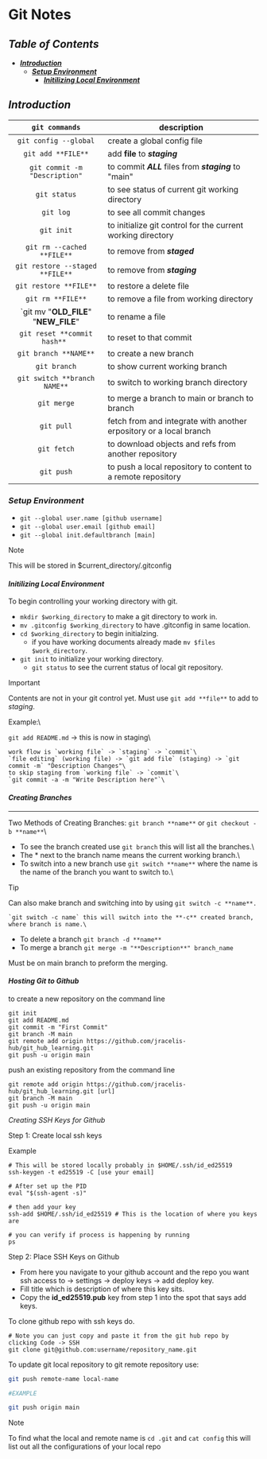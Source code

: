 # Git Notes

## ***Table of Contents***
* [***Introduction***](#introduction)
	* [***Setup Environment***](#setup-environment)
		* [***Initilizing Local Environment***](#initilizing-local-environment)

## ***Introduction***

| `git commands`          |   description           |
|:-----------------------:|-------------------------|
| `git config --global`          | create a global config file |
| `git add **FILE**`      | add **file** to ***staging*** |
| `git commit -m "Description"` | to commit ***ALL*** files from ***staging*** to "main" |
| `git status` | to see status of current git working directory |
| `git log` | to see all commit changes |
| `git init` | to initialize git control for the current working directory | 
| `git rm --cached **FILE**` | to remove from ***staged*** |
| `git restore --staged **FILE**`  | to remove from ***staging*** |
| `git restore **FILE**` | to restore a delete file |
| `git rm **FILE**` | to remove a file from working directory |
| `git mv "**OLD_FILE**" "**NEW_FILE**" | to rename a file |
| `git reset **commit hash** ` | to reset to that commit |
| `git branch **NAME**` | to create a new branch |
| `git branch` | to show current working branch |
| `git switch **branch NAME**` | to switch to working branch directory |
| `git merge` | to merge a branch to main or branch to branch |
| `git pull` | fetch from and integrate with another erpository or a local branch |
| `git fetch` | to download objects and refs from another repository |
| `git push` | to push a local repository to content to a remote repository |

### ***Setup Environment***

* `git --global user.name [github username]`
* `git --global user.email [github email]`
* `git --global init.defaultbranch [main]`

> [!NOTE]
> This will be stored in $current_directory/.gitconfig

#### ***Initilizing Local Environment***

To begin controlling your working directory with git.  

* `mkdir $working_directory` to make a git directory to work in.
* `mv .gitconfig $working_directory` to have .gitconfig in same location.
* `cd $working_directory` to begin initialzing.
	* if you have working documents already made `mv $files $work_directory`.
* `git init` to initialize your working directory.
	* `git status` to see the current status of local git repository. 


> [!IMPORTANT]
> Contents are not in your git control yet. Must use `git add **file**` to add to _staging_.

Example:\

`git add README.md` -> this is now in staging\

```
work flow is `working file` -> `staging` -> `commit`\
`file editing` (working file) -> `git add file` (staging) -> `git commit -m` "Description Changes"\
to skip staging from `working file` -> `commit`\
`git commit -a -m "Write Description here"`\ 
```

#### ***Creating Branches*** 

---

Two Methods of Creating Branches: `git branch **name**` or `git checkout -b **name**`\

* To see the branch created use `git branch` this will list all the branches.\
* The \* next to the branch name means the current working branch.\
* To switch into a new branch use `git switch **name**` where the name is the name of the branch you want to switch to.\

> [!TIP]
> Can also make branch and switching into by using `git switch -c **name**.`

```
`git switch -c name` this will switch into the **-c** created branch, where branch is name.\
```

* To delete a branch `git branch -d **name**`
* To merge a branch `git merge -m "**Description**" branch_name`

Must be on main branch to preform the merging.

#### ***Hosting Git to Github***

to create a new repository on the command line
```
git init
git add README.md
git commit -m "First Commit"
git branch -M main
git remote add origin https://github.com/jracelis-hub/git_hub_learning.git
git push -u origin main
```

push an existing repository from the command line
```
git remote add origin https://github.com/jracelis-hub/git_hub_learning.git [url]
git branch -M main
git push -u origin main
```

_Creating SSH Keys for Github_

Step 1: Create local ssh keys 

Example
```
# This will be stored locally probably in $HOME/.ssh/id_ed25519
ssh-keygen -t ed25519 -C [use your email]

# After set up the PID
eval "$(ssh-agent -s)" 

# then add your key
ssh-add $HOME/.ssh/id_ed25519 # This is the location of where you keys are

# you can verify if process is happening by running
ps 
```

Step 2: Place SSH Keys on Github

* From here you navigate to your github account and the repo you want ssh access to -> settings -> deploy keys -> add deploy key.
* Fill title which is description of where this key sits.
* Copy the **id_ed25519.pub** key from step 1 into the spot that says add keys.

To clone github repo with ssh keys do.

```
# Note you can just copy and paste it from the git hub repo by clicking Code -> SSH
git clone git@github.com:username/repository_name.git
```

To update git local repository to git remote repository use:

```bash
git push remote-name local-name

#EXAMPLE

git push origin main
```

> [!NOTE]
> To find what the local and remote name is `cd .git` and `cat config` this will list out all the configurations of your local repo
